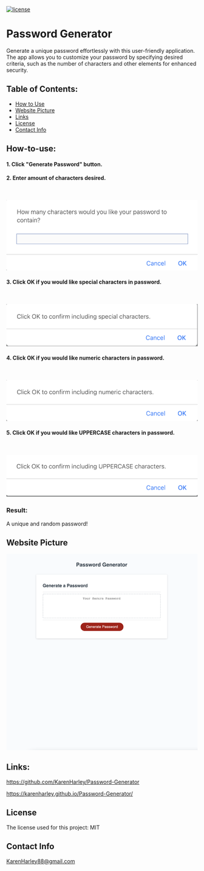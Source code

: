 [![license](https://img.shields.io/github/license/DAVFoundation/captain-n3m0.svg?style=flat-square)](https://github.com/DAVFoundation/captain-n3m0/blob/master/LICENSE)

# Password Generator

Generate a unique password effortlessly with this user-friendly application. The app allows you to customize your password by specifying desired criteria, such as the number of characters and other elements for enhanced security.
## Table of Contents:

- [How to Use](#how-to-use)
- [Website Picture](#website-picture)
- [Links](#links)
- [License](#license)
- [Contact Info](#contact-info)


## How-to-use:

#### 1. Click "Generate Password" button.

#### 2. Enter amount of characters desired.

<br/>

![Enter amount of characters desired](./pics/numberOfChar.png)

#### 3. Click OK if you would like special characters in password.

<br/>

![special characters in password](./pics/special.png)

#### 4. Click OK if you would like numeric characters in password.

<br/>

![special characters in password](./pics/numbers.png)

#### 5. Click OK if you would like UPPERCASE characters in password.

<br/>

![UPPERCASE characters in password](./pics/uppercase.png)

### Result:

A unique and random password!

## Website Picture

![The Password Generator application displays a red button to "Generate Password".](./pics/web-pic.png)

## Links:

https://github.com/KarenHarley/Password-Generator

https://karenharley.github.io/Password-Generator/

## License

The license used for this project: MIT

## Contact Info 

KarenHarley88@gmail.com
